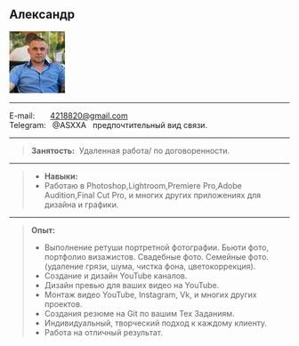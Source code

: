  
## Александр


![Header](https://github.com/RNDASX/portfolio/blob/main/ava/IMG_0649%20(1).jpg)
 
           
-------------------     ----------------------------
E-mail:&nbsp;&nbsp;&nbsp;&nbsp;&nbsp; &nbsp;4218820@gmail.com
<br>Telegram: &nbsp; @ASXXA &nbsp; предпочтительный вид связи.
-------------------     ----------------------------

> **Занятость:** &nbsp;Удаленная работа/ по договоренности.
----------
 > * **Навыки:**
> * Работаю в Photoshop,Lightroom,Premiere Pro,Adobe Audition,Final Cut Pro, и многих других приложениях для дизайна и графики.

----------

> **Опыт:**
> * Выполнение ретуши портретной фотографии.&nbsp;Бьюти фото, портфолио визажистов.&nbsp;Свадебные фото.&nbsp;Семейные фото.(удаление грязи,&nbsp;шума,&nbsp;чистка фона,&nbsp;цветокоррекция).
> * Создание и дизайн YouTube каналов.
> * Дизайн превью для ваших видео на YouTube.
> * Монтаж видео YouTube, Instagram, Vk, и многих других проектов.
> * Создания резюме на Git по вашим Тех Заданиям.
> * Индивидуальный, творческий подход к каждому клиенту. 
> * Работа на отличный результат. 










